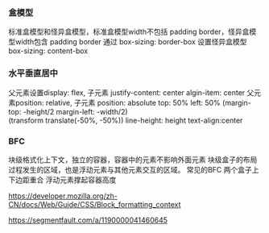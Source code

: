 ### 盒模型
标准盒模型和怪异盒模型，标准盒模型width不包括 padding border，怪异盒模型width包含 padding border
通过 box-sizing: border-box 设置怪异盒模型  box-sizing: content-box

### 水平垂直居中

父元素设置display: flex, 子元素 justify-content: center  algin-item: center
父元素position: relative, 子元素 position: absolute top: 50% left: 50% 
(margin-top: -height/2 margin-left: -width/2)  
(transform  translate(-50%, -50%))
line-height: height  text-align:center

### BFC

块级格式化上下文，独立的容器，容器中的元素不影响外面元素
块级盒子的布局过程发生的区域，也是浮动元素与其他元素交互的区域。
常见的BFC 两个盒子上下边距重合 浮动元素撑起容器高度

https://developer.mozilla.org/zh-CN/docs/Web/Guide/CSS/Block_formatting_context

https://segmentfault.com/a/1190000041460645

### 